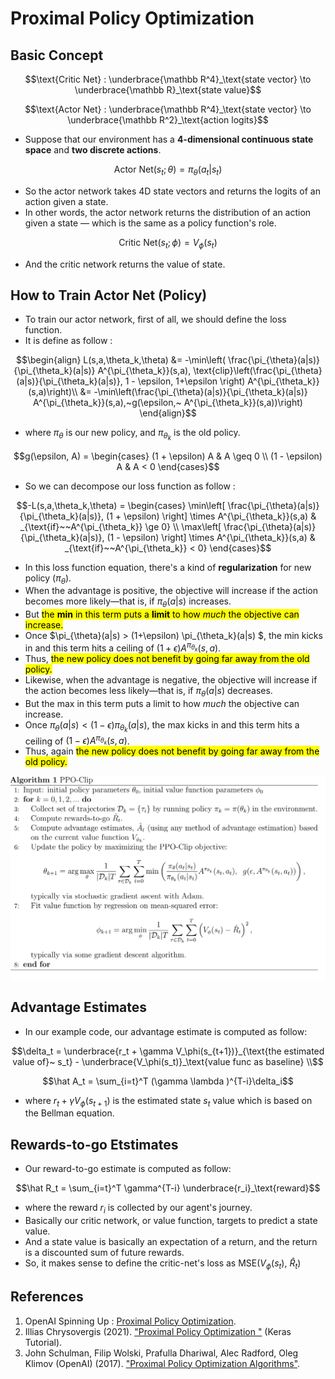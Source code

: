 # Proximal Policy Optimization

## Basic Concept

```math
\text{Critic Net} : \underbrace{\mathbb R^4}_\text{state vector} \to \underbrace{\mathbb R}_\text{state value}
```

```math
\text{Actor Net} : \underbrace{\mathbb R^4}_\text{state vector} \to \underbrace{\mathbb R^2}_\text{action logits}
```

* Suppose that our environment has a **4-dimensional continuous state space** and **two discrete actions**.

```math
\text{Actor Net}(s_t; \theta) = \pi_\theta(a_t | s_t)
```

* So the actor network takes 4D state vectors and returns the logits of an action given a state.
* In other words, the actor network returns the distribution of an action given a state — which is the same as a policy function's role.

```math
\text{Critic Net}(s_t; \phi) = V_\phi(s_t)
```

* And the critic network returns the value of state.





## How to Train Actor Net (Policy)

* To train our actor network, first of all, we should define the loss function.
* It is define as follow :

```math
\begin{align} L(s,a,\theta_k,\theta) &= -\min\left( \frac{\pi_{\theta}(a|s)}{\pi_{\theta_k}(a|s)}  A^{\pi_{\theta_k}}(s,a), \text{clip}\left(\frac{\pi_{\theta}(a|s)}{\pi_{\theta_k}(a|s)}, 1 - \epsilon, 1+\epsilon \right) A^{\pi_{\theta_k}}(s,a)\right)\\
&= -\min\left(\frac{\pi_{\theta}(a|s)}{\pi_{\theta_k}(a|s)}  A^{\pi_{\theta_k}}(s,a),~g(\epsilon,~ A^{\pi_{\theta_k}}(s,a))\right) \end{align}
```

* where $\pi_\theta$ is our new policy, and $\pi_{\theta_k}$ is the old policy. 

```math
g(\epsilon, A) = \begin{cases}
    (1 + \epsilon) A & A \geq 0 \\
    (1 - \epsilon) A & A < 0
   \end{cases}
```

* So we can decompose our loss function as follow :

```math
-L(s,a,\theta_k,\theta) = \begin{cases}
\min\left[
\frac{\pi_{\theta}(a|s)}{\pi_{\theta_k}(a|s)}, (1 + \epsilon)
\right] \times  A^{\pi_{\theta_k}}(s,a) & _{\text{if}~~A^{\pi_{\theta_k}} \ge 0}
\\
\max\left[
\frac{\pi_{\theta}(a|s)}{\pi_{\theta_k}(a|s)}, (1 - \epsilon)
\right] \times  A^{\pi_{\theta_k}}(s,a) 
& _{\text{if}~~A^{\pi_{\theta_k}} < 0} \end{cases}
```

* In this loss function equation, there's a kind of **regularization** for new policy ($\pi_\theta$).
* When the advantage is positive, the objective will increase if the action becomes more likely—that is, if $\pi_{\theta}(a|s)$ increases. 
* But <mark>the **min** in this term puts a **limit** to how *much* the objective can increase.</mark> 
* Once $\pi_{\theta}(a|s) > (1+\epsilon) \pi_{\theta_k}(a|s) $, the min kicks in and this term hits a ceiling of $(1+\epsilon) A^{\pi_{\theta_k}}(s,a)$. 
* Thus, <mark>the new policy does not benefit by going far away from the old policy.</mark>
* Likewise, when the advantage is negative, the objective will increase if the action becomes less likely—that is, if $\pi_{\theta}(a|s)$ decreases. 
* But the max in this term puts a limit to how *much* the objective can increase. 
* Once $\pi_{\theta}(a|s) < (1-\epsilon) \pi_{\theta_k}(a|s)$, the max kicks in and this term hits a ceiling of $(1-\epsilon) A^{\pi_{\theta_k}}(s,a)$. 
* Thus, again <mark>the new policy does not benefit by going far away from the old policy.</mark>

![Screenshot from 2022-12-26 14-39-57](pseudo-code.png)

## Advantage Estimates

* In our example code, our advantage estimate is computed as follow:

```math
\delta_t = \underbrace{r_t + \gamma V_\phi(s_{t+1})}_{\text{the estimated value of}~ s_t} - 
\underbrace{V_\phi(s_t)}_\text{value func as baseline} \\
```

```math
\hat A_t = \sum_{i=t}^T  (\gamma \lambda )^{T-i}\delta_i
```

* where $r_t + \gamma V_\phi(s_{t+1})$ is the estimated state $s_t$ value which is based on the Bellman equation.

## Rewards-to-go Etstimates

* Our reward-to-go estimate is computed as follow:

```math
\hat R_t = \sum_{i=t}^T \gamma^{T-i} \underbrace{r_i}_\text{reward}
```

* where the reward $r_i$ is collected by our agent's journey.
* Basically our critic network, or value function, targets to predict a state value.
* And a state value is basically an expectation of a return, and the return is a discounted sum of future rewards.
* So, it makes sense to define the critic-net's loss as $\text{MSE}(V_\phi(s_t),~ \hat R_t)$

## References

1. OpenAI Spinning Up : [Proximal Policy Optimization](https://spinningup.openai.com/en/latest/algorithms/ppo.html).
2. Illias Chrysovergis (2021). ["Proximal Policy Optimization
"](https://keras.io/examples/rl/ppo_cartpole/) (Keras Tutorial).
3. John Schulman, Filip Wolski, Prafulla Dhariwal, Alec Radford, Oleg Klimov (OpenAI) (2017). ["Proximal Policy Optimization Algorithms"](https://arxiv.org/abs/1707.06347).
